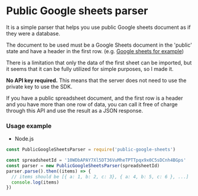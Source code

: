 # Public Google sheets parser

It is a simple parser that helps you use public Google sheets document as if they were a database.

The document to be used must be a Google Sheets document in the 'public' state and have a header in the first row. (e.g. [Google sheets for example](https://docs.google.com/spreadsheets/d/10WDbAPAY7Xl5DT36VuMheTPTTpqx9x0C5sDCnh4BGps/edit#gid=1839148703))

There is a limitation that only the data of the first sheet can be imported, but it seems that it can be fully utilized for simple purposes, so I made it.

**No API key required.** This means that the server does not need to use the private key to use the SDK.

If you have a public spreadsheet document, and the first row is a header and you have more than one row of data, you can call it free of charge through this API and use the result as a JSON response.

### Usage example
- Node.js
```js
const PublicGoogleSheetsParser = require('public-google-sheets')

const spreadsheetId = '10WDbAPAY7Xl5DT36VuMheTPTTpqx9x0C5sDCnh4BGps'
const parser = new PublicGoogleSheetsParser(spreadsheetId)
parser.parse().then((items) => {
  // items should be [{ a: 1, b: 2, c: 3}, { a: 4, b: 5, c: 6 }, ...]
  console.log(items)
})
```


